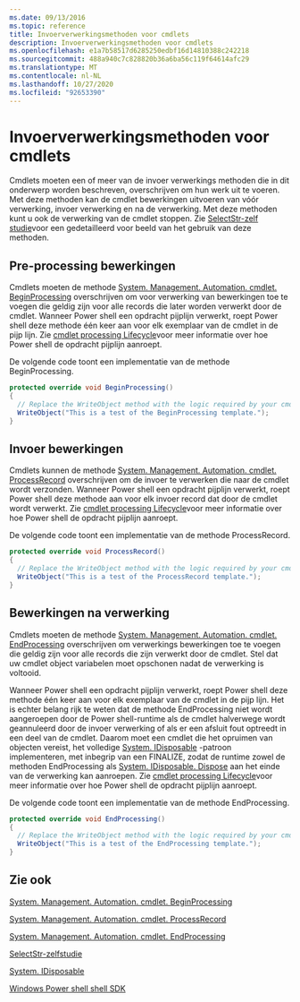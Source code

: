 ```yaml
---
ms.date: 09/13/2016
ms.topic: reference
title: Invoerverwerkingsmethoden voor cmdlets
description: Invoerverwerkingsmethoden voor cmdlets
ms.openlocfilehash: e1a7b58517d6285250edbf16d14810388c242218
ms.sourcegitcommit: 488a940c7c828820b36a6ba56c119f64614afc29
ms.translationtype: MT
ms.contentlocale: nl-NL
ms.lasthandoff: 10/27/2020
ms.locfileid: "92653390"
---
```

# <a name="cmdlet-input-processing-methods"></a>Invoerverwerkingsmethoden voor cmdlets

Cmdlets moeten een of meer van de invoer verwerkings methoden die in dit onderwerp worden beschreven, overschrijven om hun werk uit te voeren.
Met deze methoden kan de cmdlet bewerkingen uitvoeren van vóór verwerking, invoer verwerking en na de verwerking.
Met deze methoden kunt u ook de verwerking van de cmdlet stoppen.
Zie [SelectStr-zelf studie](selectstr-tutorial.md)voor een gedetailleerd voor beeld van het gebruik van deze methoden.

## <a name="pre-processing-operations"></a>Pre-processing bewerkingen

Cmdlets moeten de methode [System. Management. Automation. cmdlet. BeginProcessing](/dotnet/api/System.Management.Automation.Cmdlet.BeginProcessing) overschrijven om voor verwerking van bewerkingen toe te voegen die geldig zijn voor alle records die later worden verwerkt door de cmdlet.
Wanneer Power shell een opdracht pijplijn verwerkt, roept Power shell deze methode één keer aan voor elk exemplaar van de cmdlet in de pijp lijn.
Zie [cmdlet processing Lifecycle](/previous-versions/ms714429(v=vs.85))voor meer informatie over hoe Power shell de opdracht pijplijn aanroept.

De volgende code toont een implementatie van de methode BeginProcessing.

```csharp
protected override void BeginProcessing()
{
  // Replace the WriteObject method with the logic required by your cmdlet.
  WriteObject("This is a test of the BeginProcessing template.");
}
```

## <a name="input-processing-operations"></a>Invoer bewerkingen

Cmdlets kunnen de methode [System. Management. Automation. cmdlet. ProcessRecord](/dotnet/api/System.Management.Automation.Cmdlet.ProcessRecord) overschrijven om de invoer te verwerken die naar de cmdlet wordt verzonden.
Wanneer Power shell een opdracht pijplijn verwerkt, roept Power shell deze methode aan voor elk invoer record dat door de cmdlet wordt verwerkt.
Zie [cmdlet processing Lifecycle](/previous-versions/ms714429(v=vs.85))voor meer informatie over hoe Power shell de opdracht pijplijn aanroept.

De volgende code toont een implementatie van de methode ProcessRecord.

```csharp
protected override void ProcessRecord()
{
  // Replace the WriteObject method with the logic required by your cmdlet.
  WriteObject("This is a test of the ProcessRecord template.");
}
```

## <a name="post-processing-operations"></a>Bewerkingen na verwerking

Cmdlets moeten de methode [System. Management. Automation. cmdlet. EndProcessing](/dotnet/api/System.Management.Automation.Cmdlet.EndProcessing) overschrijven om verwerkings bewerkingen toe te voegen die geldig zijn voor alle records die zijn verwerkt door de cmdlet.
Stel dat uw cmdlet object variabelen moet opschonen nadat de verwerking is voltooid.

Wanneer Power shell een opdracht pijplijn verwerkt, roept Power shell deze methode één keer aan voor elk exemplaar van de cmdlet in de pijp lijn.
Het is echter belang rijk te weten dat de methode EndProcessing niet wordt aangeroepen door de Power shell-runtime als de cmdlet halverwege wordt geannuleerd door de invoer verwerking of als er een afsluit fout optreedt in een deel van de cmdlet.
Daarom moet een cmdlet die het opruimen van objecten vereist, het volledige [System. IDisposable](/dotnet/api/System.IDisposable) -patroon implementeren, met inbegrip van een FINALIZE, zodat de runtime zowel de methoden EndProcessing als [System. IDisposable. Dispose](/dotnet/api/System.IDisposable.Dispose) aan het einde van de verwerking kan aanroepen.
Zie [cmdlet processing Lifecycle](/previous-versions/ms714429(v=vs.85))voor meer informatie over hoe Power shell de opdracht pijplijn aanroept.

De volgende code toont een implementatie van de methode EndProcessing.

```csharp
protected override void EndProcessing()
{
  // Replace the WriteObject method with the logic required by your cmdlet.
  WriteObject("This is a test of the EndProcessing template.");
}
```

## <a name="see-also"></a>Zie ook

[System. Management. Automation. cmdlet. BeginProcessing](/dotnet/api/System.Management.Automation.Cmdlet.BeginProcessing)

[System. Management. Automation. cmdlet. ProcessRecord](/dotnet/api/System.Management.Automation.Cmdlet.ProcessRecord)

[System. Management. Automation. cmdlet. EndProcessing](/dotnet/api/System.Management.Automation.Cmdlet.EndProcessing)

[SelectStr-zelfstudie](selectstr-tutorial.md)

[System. IDisposable](/dotnet/api/System.IDisposable)

[Windows Power shell shell SDK](../windows-powershell-reference.md)
